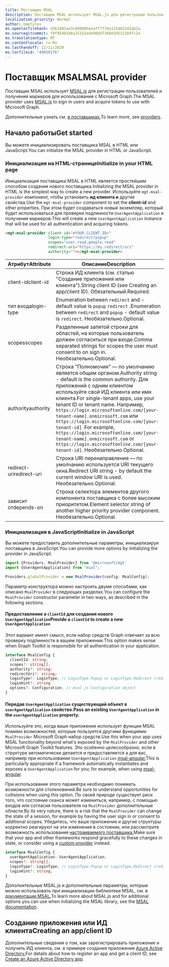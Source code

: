 ```yaml
---
title: Поставщик MSAL
description: Поставщик MSAL использует MSAL.js для регистрации пользователей и получения маркеров для использования с Microsoft Graph
localization_priority: Normal
author: nmetulev
ms.openlocfilehash: d3b3d82ae3c60080beaaff7f39a1324022d3ab2a
ms.sourcegitcommit: f9f95402b8a15152ede90dd736b03d532204fc2e
ms.translationtype: MT
ms.contentlocale: ru-RU
ms.lasthandoff: 12/11/2020
ms.locfileid: "49659176"
---
```

# <a name="msal-provider"></a><span data-ttu-id="7ab3e-103">Поставщик MSAL</span><span class="sxs-lookup"><span data-stu-id="7ab3e-103">MSAL provider</span></span>

<span data-ttu-id="7ab3e-104">Поставщик MSAL использует [MSAL.js](https://github.com/AzureAD/microsoft-authentication-library-for-js) для регистрации пользователей и получения маркеров для использования с Microsoft Graph.</span><span class="sxs-lookup"><span data-stu-id="7ab3e-104">The MSAL provider uses [MSAL.js](https://github.com/AzureAD/microsoft-authentication-library-for-js) to sign in users and acquire tokens to use with Microsoft Graph.</span></span>

<span data-ttu-id="7ab3e-105">Дополнительные узнать см. [в поставщиках.](./providers.md)</span><span class="sxs-lookup"><span data-stu-id="7ab3e-105">To learn more, see [providers](./providers.md).</span></span>

## <a name="get-started"></a><span data-ttu-id="7ab3e-106">Начало работы</span><span class="sxs-lookup"><span data-stu-id="7ab3e-106">Get started</span></span>

<span data-ttu-id="7ab3e-107">Вы можете инициализировать поставщика MSAL в HTML или JavaScript.</span><span class="sxs-lookup"><span data-stu-id="7ab3e-107">You can initialize the MSAL provider in HTML or JavaScript.</span></span>

### <a name="initialize-in-your-html-page"></a><span data-ttu-id="7ab3e-108">Инициализация на HTML-странице</span><span class="sxs-lookup"><span data-stu-id="7ab3e-108">Initialize in your HTML page</span></span>

<span data-ttu-id="7ab3e-109">Инициализация поставщика MSAL в HTML является простейшим способом создания нового поставщика.</span><span class="sxs-lookup"><span data-stu-id="7ab3e-109">Initializing the MSAL provider in HTML is the simplest way to create a new provider.</span></span> <span data-ttu-id="7ab3e-110">Используйте `mgt-msal-provider` компонент, чтобы установить **ид клиента и** другие свойства.</span><span class="sxs-lookup"><span data-stu-id="7ab3e-110">Use the `mgt-msal-provider` component to set the **client-id** and other properties.</span></span> <span data-ttu-id="7ab3e-111">При этом будет создаваться новый экземпляр, который будет использоваться для проверки подлинности `UserAgentApplication` и получения маркеров.</span><span class="sxs-lookup"><span data-stu-id="7ab3e-111">This will create a new `UserAgentApplication` instance that will be used for all authentication and acquiring tokens.</span></span>

```html
<mgt-msal-provider client-id="<YOUR_CLIENT_ID>"
                   login-type="redirect/popup"
                   scopes="user.read,people.read"
                   redirect-uri="https://my.redirect/uri"
                   authority=""></mgt-msal-provider>
```

| <span data-ttu-id="7ab3e-112">Атрибут</span><span class="sxs-lookup"><span data-stu-id="7ab3e-112">Attribute</span></span>    | <span data-ttu-id="7ab3e-113">Описание</span><span class="sxs-lookup"><span data-stu-id="7ab3e-113">Description</span></span>                                                                                                                                                                                                                                                           |
|--------------|-----------------------------------------------------------------------------------------------------------------------------------------------------------------------------------------------------------------------------------------------------------------------|
| <span data-ttu-id="7ab3e-114">client-id</span><span class="sxs-lookup"><span data-stu-id="7ab3e-114">client-id</span></span>    | <span data-ttu-id="7ab3e-115">Строка ИД клиента (см. статью "Создание приложения или клиента").</span><span class="sxs-lookup"><span data-stu-id="7ab3e-115">String client ID (see Creating an app/client ID).</span></span> <span data-ttu-id="7ab3e-116">Обязательный.</span><span class="sxs-lookup"><span data-stu-id="7ab3e-116">Required.</span></span>                                                                                                                                                                                                           |
| <span data-ttu-id="7ab3e-117">тип входа</span><span class="sxs-lookup"><span data-stu-id="7ab3e-117">login-type</span></span>   | <span data-ttu-id="7ab3e-118">Enumeration between `redirect` and - default value is `popup` `redirect` .</span><span class="sxs-lookup"><span data-stu-id="7ab3e-118">Enumeration between `redirect` and `popup` - default value is `redirect`.</span></span> <span data-ttu-id="7ab3e-119">Необязательно.</span><span class="sxs-lookup"><span data-stu-id="7ab3e-119">Optional.</span></span>                                                                                                                                                                                   |
| <span data-ttu-id="7ab3e-120">scopes</span><span class="sxs-lookup"><span data-stu-id="7ab3e-120">scopes</span></span>       | <span data-ttu-id="7ab3e-121">Разделенные запятой строки для областей, на которые пользователь должен согласиться при входе.</span><span class="sxs-lookup"><span data-stu-id="7ab3e-121">Comma separated strings for scopes the user must consent to on sign in.</span></span> <span data-ttu-id="7ab3e-122">Необязательно.</span><span class="sxs-lookup"><span data-stu-id="7ab3e-122">Optional.</span></span>                                                                                                                                                                                     |
| <span data-ttu-id="7ab3e-123">authority</span><span class="sxs-lookup"><span data-stu-id="7ab3e-123">authority</span></span>    | <span data-ttu-id="7ab3e-124">Строка "Полномочия" — по умолчанию является общим органом.</span><span class="sxs-lookup"><span data-stu-id="7ab3e-124">Authority string - default is the common authority.</span></span> <span data-ttu-id="7ab3e-125">Для приложений с одним клиентом используйте свой ИД клиента или имя клиента.</span><span class="sxs-lookup"><span data-stu-id="7ab3e-125">For single-tenant apps, use your tenant ID or tenant name.</span></span> <span data-ttu-id="7ab3e-126">Например, `https://login.microsoftonline.com/[your-tenant-name].onmicrosoft.com` или `https://login.microsoftonline.com/[your-tenant-id]` .</span><span class="sxs-lookup"><span data-stu-id="7ab3e-126">For example, `https://login.microsoftonline.com/[your-tenant-name].onmicrosoft.com` or `https://login.microsoftonline.com/[your-tenant-id]`.</span></span> <span data-ttu-id="7ab3e-127">Необязательно.</span><span class="sxs-lookup"><span data-stu-id="7ab3e-127">Optional.</span></span> |
| <span data-ttu-id="7ab3e-128">redirect-uri</span><span class="sxs-lookup"><span data-stu-id="7ab3e-128">redirect-uri</span></span> | <span data-ttu-id="7ab3e-129">Строка URI перенаправления — по умолчанию используется URI текущего окна.</span><span class="sxs-lookup"><span data-stu-id="7ab3e-129">Redirect URI string - by default the current window URI is used.</span></span> <span data-ttu-id="7ab3e-130">Необязательно.</span><span class="sxs-lookup"><span data-stu-id="7ab3e-130">Optional.</span></span>                                                                                                                                                                                            |
| <span data-ttu-id="7ab3e-131">зависит от</span><span class="sxs-lookup"><span data-stu-id="7ab3e-131">depends-on</span></span>   | <span data-ttu-id="7ab3e-132">Строка селектора элементов другого компонента поставщика с более высоким приоритетом.</span><span class="sxs-lookup"><span data-stu-id="7ab3e-132">Element selector string of another higher priority provider component.</span></span> <span data-ttu-id="7ab3e-133">Необязательно.</span><span class="sxs-lookup"><span data-stu-id="7ab3e-133">Optional.</span></span>                                                                                                                                                                                      |

### <a name="initialize-in-javascript"></a><span data-ttu-id="7ab3e-134">Инициализация в JavaScript</span><span class="sxs-lookup"><span data-stu-id="7ab3e-134">Initialize in JavaScript</span></span>

<span data-ttu-id="7ab3e-135">Вы можете предоставить дополнительные параметры, инициализируя поставщика в JavaScript.</span><span class="sxs-lookup"><span data-stu-id="7ab3e-135">You can provide more options by initializing the provider in JavaScript.</span></span>

```ts
import {Providers, MsalProvider} from '@microsoft/mgt'
import {UserAgentApplication} from "msal";

Providers.globalProvider = new MsalProvider(config: MsalConfig);
```

<span data-ttu-id="7ab3e-136">Параметр конструктора можно настроить двумя способами, как описано `MsalProvider` в следующих разделах.</span><span class="sxs-lookup"><span data-stu-id="7ab3e-136">You can configure the `MsalProvider` constructor parameter in two ways, as described in the following sections.</span></span>

#### <a name="provide-a-clientid-to-create-a-new-useragentapplication"></a><span data-ttu-id="7ab3e-137">Предоставление a `clientId` для создания нового `UserAgentApplication`</span><span class="sxs-lookup"><span data-stu-id="7ab3e-137">Provide a `clientId` to create a new `UserAgentApplication`</span></span>

<span data-ttu-id="7ab3e-138">Этот вариант имеет смысл, если набор средств Graph отвечает за всю проверку подлинности в вашем приложении.</span><span class="sxs-lookup"><span data-stu-id="7ab3e-138">This option makes sense when Graph Toolkit is responsible for all authentication in your application.</span></span>

```ts
interface MsalConfig {
  clientId: string;
  scopes?: string[];
  authority?: string;
  redirectUri?: string;
  loginType?: LoginType; // LoginType.Popup or LoginType.Redirect (redirect is default)
  loginHint?: string
  options?: Configuration; // msal js Configuration object
}
```

#### <a name="pass-an-existing-useragentapplication-in-the-useragentapplication-property"></a><span data-ttu-id="7ab3e-139">Передав `UserAgentApplication` существующий объект в `userAgentApplication` свойстве.</span><span class="sxs-lookup"><span data-stu-id="7ab3e-139">Pass an existing `UserAgentApplication` in the `userAgentApplication` property.</span></span>

<span data-ttu-id="7ab3e-140">Используйте это, когда ваше приложение использует функции MSAL помимо возможностей, которые пользуется другими функциями `MsalProvider` Microsoft Graph набор средств.</span><span class="sxs-lookup"><span data-stu-id="7ab3e-140">Use this when your app uses MSAL functionality beyond what's exposed by the `MsalProvider` and other Microsoft Graph Toolkit features.</span></span> <span data-ttu-id="7ab3e-141">Это особенно целесообразно, если в структуре автоматически делается и предоставляется a для вас, например при использовании `UserAgentApplication` [msal-angular.](https://docs.microsoft.com/azure/active-directory/develop/tutorial-v2-angular)</span><span class="sxs-lookup"><span data-stu-id="7ab3e-141">This is particularly appropriate if a framework automatically instantiates and exposes a `UserAgentApplication` for you; for example, when using [msal-angular](https://docs.microsoft.com/azure/active-directory/develop/tutorial-v2-angular).</span></span>

<span data-ttu-id="7ab3e-142">При использовании этого параметра необходимо понимать возможности для столкновений.</span><span class="sxs-lookup"><span data-stu-id="7ab3e-142">Be sure to understand opportunities for collisions when using this option.</span></span> <span data-ttu-id="7ab3e-143">По своей природе существует риск того, что состояние сеанса может измениться, например, с помощью входов или согласия пользователя на `MsalProvider` дополнительные области.</span><span class="sxs-lookup"><span data-stu-id="7ab3e-143">By its very nature, there is a risk that the `MsalProvider` can change the state of a session, for example by having the user sign in or consent to additional scopes.</span></span> <span data-ttu-id="7ab3e-144">Убедитесь, что ваше приложение и другие структуры корректно реагируют на эти изменения в состоянии, или рассмотрите возможность использования [настраиваемого поставщика.](/graph/toolkit/providers/custom)</span><span class="sxs-lookup"><span data-stu-id="7ab3e-144">Make sure that your app and other frameworks respond gracefully to these changes in state, or consider using a [custom provider](/graph/toolkit/providers/custom) instead.</span></span>

```ts
interface MsalConfig {
  userAgentApplication: UserAgentApplication;
  scopes?: string[];
  loginType?: LoginType; // LoginType.Popup or LoginType.Redirect (redirect is default)
  loginHint?: string;
}
```

<span data-ttu-id="7ab3e-145">Дополнительные MSAL.js и дополнительные параметры, которые можно использовать при инициализации библиотеки MSAL, см. в [документации MSAL.](/azure/active-directory/develop/msal-js-initializing-client-applications)</span><span class="sxs-lookup"><span data-stu-id="7ab3e-145">To learn more about MSAL.js and for additional options you can use when initializing the MSAL library, see the [MSAL documentation](/azure/active-directory/develop/msal-js-initializing-client-applications).</span></span>

## <a name="creating-an-appclient-id"></a><span data-ttu-id="7ab3e-146">Создание приложения или ИД клиента</span><span class="sxs-lookup"><span data-stu-id="7ab3e-146">Creating an app/client ID</span></span>

<span data-ttu-id="7ab3e-147">Дополнительные сведения о том, как зарегистрировать приложение и получить ИД клиента, см. в примере создания приложения [Azure Active Directory.](../get-started/add-aad-app-registration.md)</span><span class="sxs-lookup"><span data-stu-id="7ab3e-147">For details about how to register an app and get a client ID, see [Create an Azure Active Directory app](../get-started/add-aad-app-registration.md).</span></span>
